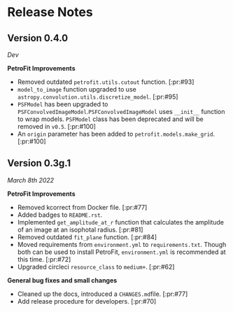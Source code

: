 # Release Notes


## Version 0.4.0
*Dev*

**PetroFit Improvements**

- Removed outdated `petrofit.utils.cutout` function. [:pr:#93]
- `model_to_image` function upgraded to use `astropy.convolution.utils.discretize_model`. [:pr:#95]
- `PSFModel` has been upgraded to `PSFConvolvedImageModel`.`PSFConvolvedImageModel` uses `__init__` function to wrap models. `PSFModel` class has been deprecated and will be removed in `v0.5`. [:pr:#100]
- An `origin` parameter has been added to `petrofit.models.make_grid`. [:pr:#100]

## Version 0.3g.1
*March 8th 2022*

**PetroFit Improvements**

- Removed kcorrect from Docker file. [:pr:#77]
- Added badges to `README.rst`.
- Implemented `get_amplitude_at_r` function that calculates the amplitude of an image at an isophotal radius. [:pr:#81] 
- Removed outdated `fit_plane` function. [:pr:#84]
- Moved requirements from `environment.yml` to `requirements.txt`. Though both can be used to install PetroFit, `environment.yml` is recommended at this time. [:pr:#72]
- Upgraded circleci `resource_class` to `medium+`. [:pr:#62]

**General bug fixes and small changes**

- Cleaned up the docs, introduced a `CHANGES.md`file. [:pr:#77]
- Add release procedure for developers. [:pr:#70]
